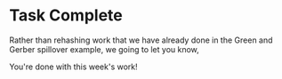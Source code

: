 # Task Complete

Rather than rehashing work that we have already done in the Green and Gerber spillover example, we going to let you know,

You're done with this week's work! 
